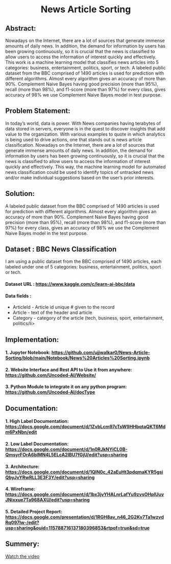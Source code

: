 <h1 align="center">News Article Sorting</h1>

## Abstract:

Nowadays on the Internet, there are a lot of sources that generate immense amounts of daily news. In addition, the demand for information by users has been growing continuously, so it is crucial that the news is classified to allow users to access the information of interest quickly and effectively. This work is a machine learning model that classifies news articles into 5 categories: business, entertainment, politics, sport, or tech. A labeled public dataset from the BBC comprised of 1490 articles is used for prediction with different algorithms. Almost every algorithm gives an accuracy of more than 90%. Complement Naive Bayes having good precision (more than 95%), recall (more than 98%), and f1-score (more than 97%) for every class, gives accuracy of 98% we use Complement Naive Bayes model in test purpose.

## Problem Statement:

In today’s world, data is power. With News companies having terabytes of data stored in servers, everyone is in the quest to discover insights that add value to the organization. With various examples to quote in which analytics is being used to drive actions, one that stands out is news article classification. Nowadays on the Internet, there are a lot of sources that generate immense amounts of daily news. In addition, the demand for information by users has been growing continuously, so it is crucial that the news is classified to allow users to access the information of interest quickly and effectively. This way, the machine learning model for automated news classification could be used to identify topics of untracked news and/or make individual suggestions based on the user’s prior interests.

## Solution:
A labeled public dataset from the BBC comprised of 1490 articles is used for prediction with different algorithms. Almost every algorithm gives an accuracy of more than 90%. Complement Naive Bayes having good precision (more than 95%), recall (more than 98%), and f1-score (more than 97%) for every class, gives an accuracy of 98% we use the Complement Naive Bayes model in the test purpose.

## Dataset : BBC News Classification

I am using a public dataset from the BBC comprised of 1490 articles, each labeled under one of 5 categories: business, entertainment, politics, sport or tech.

#### Dataset URL : https://www.kaggle.com/c/learn-ai-bbc/data
#### Data fields :
  * ArticleId - Article id unique # given to the record
  * Article - text of the header and article
  * Category - category of the article (tech, business, sport, entertainment, politics/li>


## Implementation:

#### 1. Jupyter Notebook: https://github.com/ujjwalkar0/News-Article-Sorting/blob/main/Notebook/News%20Articles%20Sorting.ipynb
#### 2. Website Interface and Rest API to Use it from anywhere: https://github.com/Uncoded-AI/Website/
#### 3. Python Module to integrate it on any python program: https://github.com/Uncoded-AI/docType

## Documentation:

#### 1. High Label Documentation: https://docs.google.com/document/d/1ZvbLcm97cTsW9HHbqtaQKT6Mdm6PxNbn/edit
#### 2. Low Label Documentation: https://docs.google.com/document/d/1n0RJkNYiCL0B-QmsyrFOrA6blMN4L5ELcA2IBU7fGjU/edit?usp=sharing
#### 3. Architecture: https://docs.google.com/document/d/1QlN0c_42aEuHt3pdqmaKYR5gsiQbyJvYRwRLL3E3F3Y/edit?usp=sharing
#### 4. Wireframe: https://docs.google.com/document/d/1bx3jvYHALnrLafYu9zvsOHpIUuvJNixxue7Ta968AXU/edit?usp=sharing
#### 5. Detailed Project Report: https://docs.google.com/presentation/d/1RGH8av_n46_2G2Kv7Ta1wzvdRq097lw-/edit?usp=sharing&ouid=115788716137180396853&rtpof=true&sd=true

## Summery:

[Watch the video](https://youtu.be/lPGTMgh5_j8)
